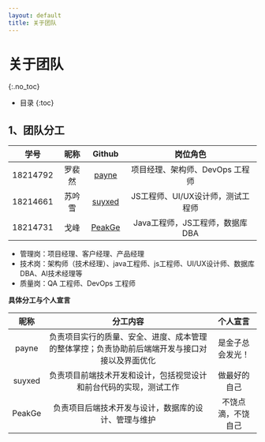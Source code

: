 ```yaml
---
layout: default
title: 关于团队
---
```


# 关于团队
{:.no_toc}

* 目录
{:toc}

## 1、团队分工

|学号|昵称|Github|岗位角色|
|:--:|:--:|:--:|:--:|
|18214792|罗裴然|[payne](https://github.com/micblo)|项目经理、架构师、DevOps 工程师|
|18214661|苏吟雪|[suyxed](https://github.com/suyxed)|JS工程师、UI/UX设计师，测试工程师|
|18214731|戈峰|[PeakGe](https://github.com/PeakGe)|Java工程师，JS工程师，数据库DBA|

* 管理岗：项目经理、客户经理、产品经理
* 技术岗：架构师（技术经理）、java工程师、js工程师、UI/UX设计师、数据库DBA、AI技术经理等
* 质量岗：QA 工程师、DevOps 工程师

**具体分工与个人宣言**

|昵称|分工内容|个人宣言|
|:--:|:--:|:--:|
|payne|负责项目实行的质量、安全、进度、成本管理的整体掌控；负责协助前后端端开发与接口对接以及界面优化|是金子总会发光！|
|suyxed|负责项目前端技术开发和设计，包括视觉设计和前台代码的实现，测试工作|做最好的自己|
|PeakGe|负责项目后端技术开发与设计，数据库的设计、管理与维护|不饶点滴，不饶自己|
